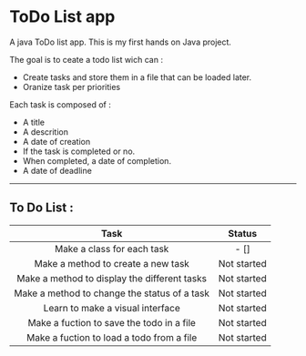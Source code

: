 # ToDo List app
A java ToDo list app.
This is my first hands on Java project. 

The goal is to ceate a todo list wich can :
 - Create tasks and store them in a file that can be loaded later.
 - Oranize task per priorities

Each task is composed of :
 - A title
 - A descrition
 - A date of creation
 - If the task is completed or no.
 - When completed, a date of completion.
 - A date of deadline

 ***

 ## To Do List :
 | **Task** | **Status** |
 | :------: | :--------: |
 | Make a class for each task | - []  |
 | Make a method to create a new task | Not started |
 | Make a method to display the different tasks | Not started |
 | Make a method to change the status of a task | Not started |
 | Learn to make a visual interface | Not started |
 | Make a fuction to save the todo in a file | Not started |
 | Make a fuction to load a todo from a file | Not started |